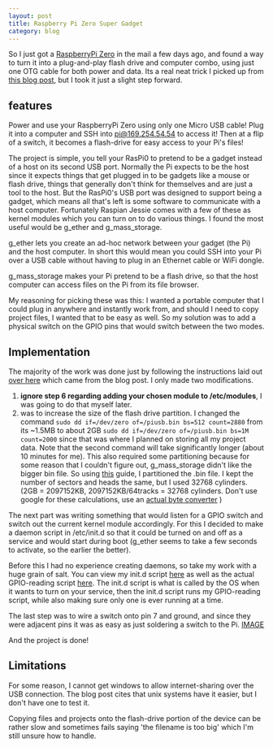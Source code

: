 ```yaml
---
layout: post
title: Raspberry Pi Zero Super Gadget
category: blog
---
```


So I just got a [RaspberryPi Zero](#) in the mail a few days ago, and found a way to turn it into a plug-and-play flash drive and computer combo, using just one OTG cable for both power and data. Its a real neat trick I picked up from [this blog post](http://pi.gbaman.info/?p=699), but I took it just a slight step forward.

## features

Power and use your RaspberryPi Zero using only one Micro USB cable! Plug it into a computer and SSH into pi@169.254.54.54 to access it! Then at a flip of a switch, it becomes a flash-drive for easy access to your Pi's files!

The project is simple, you tell your RasPi0 to pretend to be a gadget instead of a host on its second USB port. Normally the Pi expects to be the host since it expects things that get plugged in to be gadgets like a mouse or flash drive, things that generally don't think for themselves and are just a tool to the host. But the RasPi0's USB port was designed to support being a gadget, which means all that's left is some software to communicate with a host computer. Fortunately Raspian Jessie comes with a few of these as kernel modules which you can turn on to do various things. I found the most useful would be g_ether and g_mass_storage.

g_ether lets you create an ad-hoc network between your gadget (the Pi) and the host computer. In short this would mean you could SSH into your Pi over a USB cable without having to plug in an Ethernet cable or WiFi dongle.

g_mass_storage makes your Pi pretend to be a flash drive, so that the host computer can access files on the Pi from its file browser.

My reasoning for picking these was this: I wanted a portable computer that I could plug in anywhere and instantly work from, and should I need to copy project files, I wanted that to be easy as well. So my solution was to add a physical switch on the GPIO pins that would switch between the two modes.

## Implementation

The majority of the work was done just by following the instructions laid out [over here](https://gist.github.com/gbaman/50b6cca61dd1c3f88f41) which came from the blog post. I only made two modifications.  
 1) **ignore step 6 regarding adding your chosen module to /etc/modules**, I was going to do that myself later.  
 2) was to increase the size of the flash drive partition. I changed the command ```sudo dd if=/dev/zero of=/piusb.bin bs=512 count=2880``` from its ~1.5MB to about 2GB ```sudo dd if=/dev/zero of=/piusb.bin bs=1M count=2000``` since that was where I planned on storing all my project data. Note that the second command will take significantly longer (about 10 minutes for me). This also required some partitioning because for some reason that I couldn't figure out, g_mass_storage didn't like the bigger bin file. So using [this](http://www.linux-usb.org/gadget/file_storage.html) guide, I partitioned the .bin file. I kept the number of sectors and heads the same, but I used 32768 cylinders. (2GB = 2097152KB, 2097152KB/64tracks = 32768 cylinders. Don't use google for these calculations, use an [actual byte converter](http://www.unitconversion.org/unit_converter/data-storage.html) )  

The next part was writing something that would listen for a GPIO switch and switch out the current kernel module accordingly. For this I decided to make a daemon script in /etc/init.d so that it could be turned on and off as a service and would start during boot (g_ether seems to take a few seconds to activate, so the earlier the better).

Before this I had no experience creating daemons, so take my work with a huge grain of salt. You can view my init.d script [here](#) as well as the actual GPIO-reading script [here](#). The init.d script is what is called by the OS when it wants to turn on your service, then the init.d script runs my GPIO-reading script, while also making sure only one is ever running at a time.

The last step was to wire a switch onto pin 7 and ground, and since they were adjacent pins it was as easy as just soldering a switch to the Pi.
[IMAGE](#)

And the project is done!

## Limitations

For some reason, I cannot get windows to allow internet-sharing over the USB connection. The blog post cites that unix systems have it easier, but I don't have one to test it.

Copying files and projects onto the flash-drive portion of the device can be rather slow and sometimes fails saying 'the filename is too big' which I'm still unsure how to handle. 
